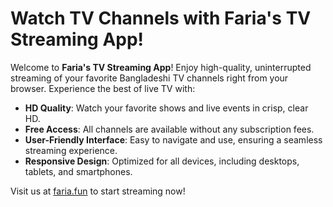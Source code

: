 # Watch TV Channels  with Faria's TV Streaming App!

Welcome to **Faria's TV Streaming App**! Enjoy high-quality, uninterrupted streaming of your favorite Bangladeshi TV channels right from your browser. Experience the best of live TV with:

- **HD Quality**: Watch your favorite shows and live events in crisp, clear HD.
- **Free Access**: All channels are available without any subscription fees.
- **User-Friendly Interface**: Easy to navigate and use, ensuring a seamless streaming experience.
- **Responsive Design**: Optimized for all devices, including desktops, tablets, and smartphones.

Visit us at [faria.fun](https://faria.fun) to start streaming now!
